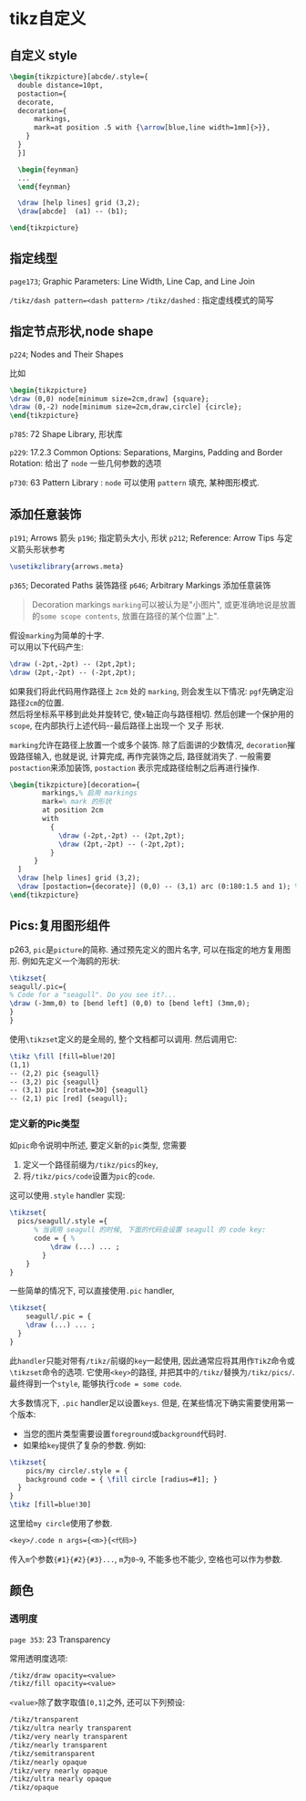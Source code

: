 # tikz自定义

## 自定义 style

```latex
\begin{tikzpicture}[abcde/.style={
  double distance=10pt,
  postaction={
  decorate,
  decoration={
      markings,
      mark=at position .5 with {\arrow[blue,line width=1mm]{>}},
    }
  }
  }]

  \begin{feynman}
  ...
  \end{feynman}

  \draw [help lines] grid (3,2);
  \draw[abcde]  (a1) -- (b1);

\end{tikzpicture}
```

## 指定线型

`page173`; Graphic Parameters: Line Width, Line Cap, and Line Join

`/tikz/dash pattern=<dash pattern>`
`/tikz/dashed` :  指定虚线模式的简写

## 指定节点形状,node shape

`p224`; Nodes and Their Shapes

比如

```tikz
\begin{tikzpicture}
\draw (0,0) node[minimum size=2cm,draw] {square};
\draw (0,-2) node[minimum size=2cm,draw,circle] {circle};
\end{tikzpicture}
```

`p785`: 72 Shape Library, 形状库

`p229`: 17.2.3 Common Options: 
Separations, Margins, Padding and Border Rotation: 给出了 `node` 一些几何参数的选项

`p730`: 63 Pattern Library : `node` 可以使用 `pattern` 填充, 某种图形模式.

## 添加任意装饰

`p191`; Arrows 箭头
`p196`; 指定箭头大小, 形状
`p212`; Reference: Arrow Tips 与定义箭头形状参考

```tikz
\usetikzlibrary{arrows.meta}
```

`p365`; Decorated Paths 装饰路径
`p646`; Arbitrary Markings 添加任意装饰

>Decoration markings
>`marking`可以被认为是"小图片", 
>或更准确地说是放置的`some scope contents`, 放置在路径的某个位置"上".

假设`marking`为简单的十字.  
可以用以下代码产生:

```latex
\draw (-2pt,-2pt) -- (2pt,2pt);
\draw (2pt,-2pt) -- (-2pt,2pt);
```

如果我们将此代码用作路径上 `2cm` 处的 `marking`,  则会发生以下情况:
`pgf`先确定沿路径`2cm`的位置.  
然后将坐标系平移到此处并旋转它, 使`x`轴正向与路径相切.
然后创建一个保护用的`scope`, 
在内部执行上述代码--最后路径上出现一个 叉子 形状.

`marking`允许在路径上放置一个或多个装饰.
除了后面讲的少数情况, `decoration`摧毁路径输入, 
也就是说, 计算完成, 再作完装饰之后, 路径就消失了.
一般需要`postaction`来添加装饰, 
`postaction` 表示完成路径绘制之后再进行操作.

```latex
\begin{tikzpicture}[decoration={
        markings,% 启用 markings
        mark=% mark 的形状
        at position 2cm
        with
          {
            \draw (-2pt,-2pt) -- (2pt,2pt);
            \draw (2pt,-2pt) -- (-2pt,2pt);
          }
      }
  ]
  \draw [help lines] grid (3,2);
  \draw [postaction={decorate}] (0,0) -- (3,1) arc (0:180:1.5 and 1); % postaction 表示画完路径之后再装饰, 再摧毁路径.
\end{tikzpicture}
```

## Pics:复用图形组件

p263, `pic`是`picture`的简称.
通过预先定义的图片名字, 可以在指定的地方复用图形. 例如先定义一个海鸥的形状:

```latex
\tikzset{
seagull/.pic={
% Code for a "seagull". Do you see it?...
\draw (-3mm,0) to [bend left] (0,0) to [bend left] (3mm,0);
}
}
```

使用`\tikzset`定义的是全局的, 整个文档都可以调用. 然后调用它:

```latex
\tikz \fill [fill=blue!20]
(1,1)
-- (2,2) pic {seagull}
-- (3,2) pic {seagull}
-- (3,1) pic [rotate=30] {seagull}
-- (2,1) pic [red] {seagull};
```

### 定义新的Pic类型

如`pic`命令说明中所述, 要定义新的`pic`类型, 您需要

1. 定义一个路径前缀为`/tikz/pics`的`key`,
2. 将`/tikz/pics/code`设置为`pic`的`code`.

这可以使用`.style` handler 实现:

```latex
\tikzset{
  pics/seagull/.style ={
      % 当调用 seagull 的时候, 下面的代码会设置 seagull 的 code key:
      code = { %
          \draw (...) ... ;
        }
    }
}
```

一些简单的情况下, 可以直接使用`.pic` handler,

```latex
\tikzset{
    seagull/.pic = {
    \draw (...) ... ;
  }
}
```

此`handler`只能对带有`/tikz/`前缀的`key`一起使用, 
因此通常应将其用作`TikZ`命令或`\tikzset`命令的选项.
它使用`<key>`的路径, 并把其中的`/tikz/`替换为`/tikz/pics/`.
最终得到一个`style`, 能够执行`code = some code`.

大多数情况下, `.pic` handler足以设置`keys`.
但是, 在某些情况下确实需要使用第一个版本:

+ 当您的图片类型需要设置`foreground`或`background`代码时.
+ 如果给`key`提供了复杂的参数. 例如:

```latex
\tikzset{
    pics/my circle/.style = {
    background code = { \fill circle [radius=#1]; }
  }
}
\tikz [fill=blue!30]
```

这里给`my circle`使用了参数.

```latex
<key>/.code n args={<m>}{<代码>}
```

传入`m`个参数`{#1}{#2}{#3}...`, `m`为`0~9`, 不能多也不能少, 空格也可以作为参数.

## 颜色

### 透明度

`page 353`: 23 Transparency

常用透明度选项:

```latex
/tikz/draw opacity=<value>
/tikz/fill opacity=<value>
```

`<value>`除了数字取值`[0,1]`之外, 还可以下列预设:

```latex
/tikz/transparent
/tikz/ultra nearly transparent
/tikz/very nearly transparent
/tikz/nearly transparent
/tikz/semitransparent
/tikz/nearly opaque
/tikz/very nearly opaque
/tikz/ultra nearly opaque
/tikz/opaque
```
